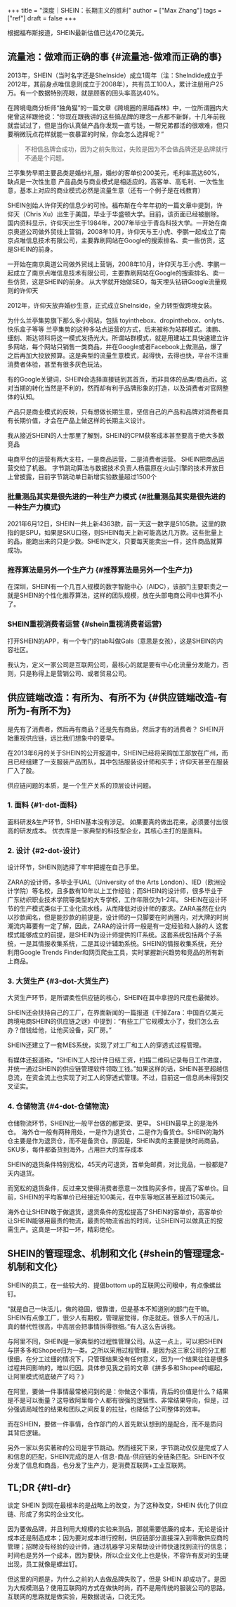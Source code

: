 +++
title = "深度｜SHEIN：长期主义的胜利"
author = ["Max Zhang"]
tags = ["ref"]
draft = false
+++

根据福布斯报道，SHEIN最新估值已达470亿美元。


## 流量池：做难而正确的事 {#流量池-做难而正确的事}

2013年，SHEIN（当时名字还是SheInside）成立1周年（注：SheIndide成立于2012年，其前身点唯信息则成立于2008年），共有员工100人，累计注册用户25万。有一个数据特别亮眼，就是顾客的回头率高达40%。

在跨境电商分析师“独角猫”的一篇文章《跨境圈的黑暗森林》中，一位所谓圈内大佬曾这样跟他说：“你现在跟我讲的这些搞品牌的理念一点都不新鲜，十几年前我就尝试过了，但是当你认真做产品你发现一直亏钱，一帮兄弟都活的很艰难，但只要稍微玩点花样就能一夜暴富的时候，你会怎么选择呢？”

> 不相信品牌会成功，因为之前失败过，失败是因为不会做品牌还是品牌就行不通是个问题。

兰亭集势早期主要品类是婚纱礼服，婚纱的客单价200美元，毛利率高达60%，缺点是一次性生意
产品品类与商业模式是相适应的。高客单、高毛利、一次性生意，基本上对应的商业模式必然是流量生意（还有一个例子是在线教育）

SHEIN创始人许仰天的信息少的可怜。福布斯在今年年初的一篇文章中提到，许仰天（Chris Xu）出生于美国，毕业于华盛顿大学。目前，该页面已经被删除。
国内资料显示，许仰天出生于1984年，2007年毕业于青岛科技大学。一开始在南京奥道公司做外贸线上营销，2008年10月，许仰天与王小虎、李鹏一起成立了南京点唯信息技术有限公司，主要靠刷网站在Google的搜索排名、卖一些仿货，这是SHEIN的前身。

一开始在南京奥道公司做外贸线上营销，2008年10月，许仰天与王小虎、李鹏一起成立了南京点唯信息技术有限公司，主要靠刷网站在Google的搜索排名、卖一些仿货，这是SHEIN的前身。
从大学就开始做SEO，每天埋头钻研Google流量规则的许仰天

2012年，许仰天放弃婚纱生意，正式成立SheInside，全力转型做跨境女装。

为什么兰亭集势旗下那么多小网站，包括 toyinthebox、dropinthebox、onlyts、快乐盒子等等
兰亭集势的这种多站点运营的方式，后来被称为站群模式。澳鹏、细刻、斯达领科将这一模式发扬光大。所谓站群模式，就是用建站工具快速建立许多网站，每个网站只销售一类商品，并在Google或者Facebook上做测品，爆了之后再加大投放预算。这是典型的流量生意模式，起得快，去得也快，平台不注重消费者体验，甚至有很多灰色玩法。

有的Google关键词，SHEIN会选择直接链到其首页，而非具体的品类/商品页。这对当期的转化当然是不利的，然而却有利于品牌形象的打造，以及消费者对官网整体的认知。

产品只是商业模式的反映，只有想做长期生意，坚信自己的产品和品牌对消费者具有长期价值，才会在产品上做这样的长期主义设计。

我从接近SHEIN的人士那里了解到，SHEIN的CPM获客成本甚至要高于绝大多数竞品

电商平台的运营有两大支柱，一是商品运营，二是消费者运营。
SHEIN把商品运营交给了机器。
字节跳动算法与数据技术负责人杨震原在火山引擎的技术开放日上曾披露，目前字节跳动单日新增实验数量超过1500个


### 批量测品其实是很先进的一种生产力模式 {#批量测品其实是很先进的一种生产力模式}

2021年6月12日，SHEIN一共上新4363款，前一天这一数字是5105款。这里的款指的是SPU，如果是SKU口径，则SHEIN每天上新可能高达几万款。这些批量上的品，能跑出来的只是少数。SHEIN定义，只要每天能卖出一件，这件商品就算成功。


### 推荐算法是另外一个生产力 {#推荐算法是另外一个生产力}

在深圳，SHEIN有一个几百人规模的数字智能中心（AIDC），该部门主要职责之一就是SHEIN的个性化推荐算法，这样的团队规模，放在头部电商公司中也算不小了。


### SHEIN重视消费者运营 {#shein重视消费者运营}

打开SHEIN的APP，有一个专门的tab叫做Gals（意思是女孩），这是SHEIN的内容社区。

我认为，定义一家公司是互联网公司，最核心的就是要有中心化流量分发能力，否则，只是称得上是营销公司、或者贸易公司。


## 供应链端改造：有所为、有所不为 {#供应链端改造-有所为-有所不为}

是先有了消费者，然后再有商品？还是先有商品，然后才有的消费者？
SHEIN开始重视供应链，远比我们想象中的要早。

在2013年6月的关于SHEIN的公开报道中，SHEIN已经将采购加工部放在广州，而且已经组建了一支服装产品团队，其中包括服装设计师和买手；许仰天甚至在服装厂入了股。

供应链问题的本质，是一个生产关系的顶层设计问题。


### 1. 面料 {#1-dot-面料}

面料研发&amp;生产环节，SHEIN基本没有涉足。
如果要真的做出花来，必须要付出很高的研发成本。
优衣库是一家典型的科技型企业，其核心主打的是面料。


### 2. 设计 {#2-dot-设计}

设计环节，SHEIN则选择了牢牢把握在自己手里。

ZARA的设计师，多毕业于UAL（University of the Arts London）、IED（欧洲设计学院）等名校，且多数有10年以上工作经验；而SHEIN的设计师，很多毕业于广东纺织职业技术学院等类型的大专学校，工作年限仅为1-2年。
SHEIN在设计环节的生产模式类似于工业化流水线，从而降低对设计师的要求。ZARA虽然在业内以抄款闻名，但是能抄款的前提是，设计师的一只脚要在时尚圈内，对大牌的时尚潮流内幕要有一定了解，因此，ZARA的设计师一般是有一定经验和人脉的人
这套模式能够成立的前提，是SHEIN为设计师提供的IT系统。这套系统包括两个子系统，一是其情报收集系统，二是其设计辅助系统。SHEIN的情报收集系统，充分利用Google Trends Finder和网页爬虫工具，实时掌握新兴趋势和竞品的所有新上商品。


### 3. 大货生产 {#3-dot-大货生产}

大货生产环节，是所谓柔性供应链的核心，SHEIN在其中拿捏的尺度也最微妙。

SHEIN还会扶持自己的工厂，在界面新闻的一篇报道《干掉Zara：中国百亿美元跨境电商SHEIN的供应链之谜》中提到：“有些工厂它规模太小了，我们怎么去办？借钱给他，让他买设备，买厂房。”

SHEIN还建立了一套MES系统，实现了对工厂和工人的穿透式过程管理。

有媒体还报道称，“SHEIN工人按计件日结工资，扫描二维码记录每日工作进度，并统一通过SHEIN的供应链管理软件领取工钱。”如果这样的话，SHEIN甚至超越信息流，在资金流上也实现了对工人的穿透式管理。不过，目前这一信息尚未得到交叉证实。


### 4. 仓储物流 {#4-dot-仓储物流}

仓储物流环节，SHEIN比一般平台做的都更深、更早。
SHEIN最早上的是海外仓。
海外仓一般有两种用处，一是作为退货仓，二是作为备货仓。SHEIN的海外仓主要是作为退货仓，而不是备货仓。原因是，SHEIN卖的主要是快时尚商品，SKU多，每件都备货到海外，占用巨大的库存成本

SHEIN的退货条件特别宽松，45天内可退货，首单免邮费，对比竞品，一般都是7天内退货。

而宽松的退货条件，反过来又使得消费者愿意一次性购买多件，提高了客单价。目前，SHEIN的平均客单价已经接近100美元，在中东等地区甚至超过150美元。

海外仓让SHEIN敢于做退货，退货条件的宽松提高了SHEIN的客单价，高客单价让SHEIN能够用最贵的物流，最贵的物流省出的时间，让SHEIN可以做真正的按需生产。这真是一环扣一环，精彩绝伦。


## SHEIN的管理理念、机制和文化 {#shein的管理理念-机制和文化}

SHEIN的员工，在一些较大的、提倡bottom up的互联网公司眼中，有点像螺丝钉。

“就是自己一块活儿，做的稳固，很靠谱，但是基本不知道别的部门在干嘛。SHEIN有点像工厂，很少人有期权，管理层觉得，你走就走。很多人干的活儿，真的替代性很高，中高层会把事情拆得很细。”有人这么告诉我。

与阿里不同，SHEIN是一家典型的过程性管理公司。从这一点上，可以把SHEIN与拼多多和Shopee归为一类。之所以采用过程管理，是因为这三家公司的分工都很细，在分工过细的情况下，只管理结果没有任何意义，因为一个结果往往是很多过程共同影响的，难以归因。具体参见我之前的文章《拼多多和Shopee的崛起，让阿里模式彻底破产了吗？》

在阿里，要做一件事情最常被问到的是：你做这个事情，背后的价值是什么？结果是不是可以衡量？这导致阿里每个人都有很强的逻辑性、非常结果导向，但是，过分强调局域性的结果和团队之间反复的拉扯，也降低了公司整体的效率。

而在SHEIN，要做一件事情，合作部门的人首先默认想到的是配合，而不是质问其背后逻辑。

另外一家以务实著称的公司是字节跳动。然而细究下来，字节跳动仅仅是完成了人和信息的匹配，SHEIN完成的是人-信息-商品-供应链的全链条匹配。SHEIN不仅分发了信息和商品，也分发了生产力，是消费互联网+工业互联网。


## TL;DR {#tl-dr}

谈定 SHEIN 到现在最根本的是战略上的改变，为了这种改变，SHEIN 优化了供应链、形成了务实的企业文化。

因为要做品牌，并且利用大规模的实验来测品，那就需要低廉的成本，无论是设计成本还是制造成本；因为要对成本进行控制，供应链部分直接深入到零散供应商的管理；招聘没有经验的设计师，通过机器学习来帮助设计师快速找到流行的信息；时间也是另外一个成本，因为要快，所以企业文化上也是快，不容许有反对的生硬出现，员工就像是螺丝钉。

但这里的问题是，为什么之前的人去做品牌失败了，但是 SHEIN 却成功了。是因为大规模测品？使用互联网的方式在做快时尚，而不是用传统的服装公司的思路。互联网的思路就是做实验，用数据说话，口说无凭。
